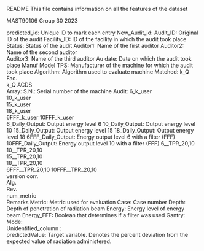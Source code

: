 README
This file contains information on all the features of the dataset

MAST90106
Group 30 2023

predicted_id: Unique ID to mark each entry 
New_Audit_id: 
Audit_ID: Original ID of the audit
Facility_ID: ID of the facility in which the audit took place
Status: Status of the audit
Auditor1: Name of the first auditor
Auditor2: Name of the second auditor	
Auditor3: Name of the third auditor
Au date: Date on which the audit took place
Manuf	Model	TPS: Manufacturer of the machine for which the audit took place 
Algorithm: Algorithm used to evaluate machine
Matched: 
k_Q Fac.	
k_Q ACDS	
Array:
S.N.: Serial number of the machine
Audit: 
6_k_user	
10_k_user	
15_k_user	
18_k_user	
6FFF_k_user	
10FFF_k_user	
6_Daily_Output: Output energy level 6
10_Daily_Output: Output energy level 10
15_Daily_Output: Output energy level 15
18_Daily_Output: Output energy level 18
6FFF_Daily_Output: Energy output level 6 with a filter (FFF)
10FFF_Daily_Output: Energy output level 10 with a filter (FFF)
6__TPR_20,10	
10__TPR_20,10	
15__TPR_20,10	
18__TPR_20,10	
6FFF__TPR_20,10	
10FFF__TPR_20,10	
version	
corr.	
Alg.	
Rev.	
num_metric	
Remarks	
Metric: Metric used for evaluation
Case: Case number
Depth: Depth of penetration of radiation beam
Energy: Energy level of energy beam
Energy_FFF: Boolean that determines if a filter was used
Gantry:	
Mode:	
Unidentified_column :	
predictedValue: Target variable. Denotes the percent deviation from the expected value of radiation administered.
